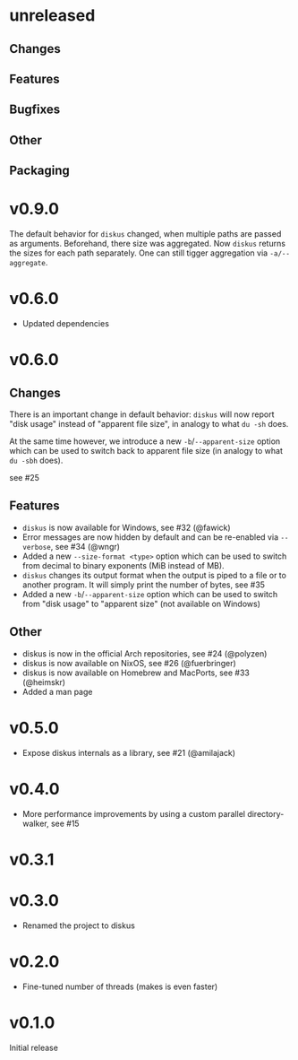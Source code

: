 # unreleased

## Changes


## Features


## Bugfixes


## Other


## Packaging

# v0.9.0

The default behavior for `diskus` changed, when multiple paths are passed as arguments.
Beforehand, there size was aggregated. Now `diskus` returns the sizes for each path separately.
One can still tigger aggregation via `-a/--aggregate`.

# v0.6.0

- Updated dependencies

# v0.6.0

## Changes

There is an important change in default behavior: `diskus` will now report "disk usage" instead of "apparent file size", in analogy to what `du -sh` does.

At the same time however, we introduce a new `-b`/`--apparent-size` option which can be used to switch back to apparent file size (in analogy to what `du -sbh` does).

see #25

## Features

- `diskus` is now available for Windows, see #32 (@fawick)
- Error messages are now hidden by default and can be re-enabled via `--verbose`, see #34 (@wngr)
- Added a new `--size-format <type>` option which can be used to switch from decimal to binary exponents (MiB instead of MB).
- `diskus` changes its output format when the output is piped to a file or to another program. It will simply print the number of bytes, see #35
- Added a new `-b`/`--apparent-size` option which can be used to switch from "disk usage" to "apparent size" (not available on Windows)

## Other

- diskus is now in the official Arch repositories, see #24 (@polyzen)
- diskus is now available on NixOS, see #26 (@fuerbringer)
- diskus is now available on Homebrew and MacPorts, see #33 (@heimskr)
- Added a man page

# v0.5.0

- Expose diskus internals as a library, see #21 (@amilajack)

# v0.4.0

- More performance improvements by using a custom parallel directory-walker, see #15

# v0.3.1

# v0.3.0

- Renamed the project to diskus

# v0.2.0

- Fine-tuned number of threads (makes is even faster)

# v0.1.0

Initial release

